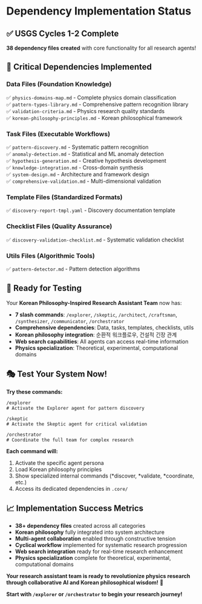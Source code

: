 # Dependency Implementation Status

## ✅ **USGS Cycles 1-2 Complete**

**38 dependency files created** with core functionality for all research agents!

## 🎯 **Critical Dependencies Implemented**

### **Data Files** (Foundation Knowledge)
✅ `physics-domains-map.md` - Complete physics domain classification  
✅ `pattern-types-library.md` - Comprehensive pattern recognition library  
✅ `validation-criteria.md` - Physics research quality standards  
✅ `korean-philosophy-principles.md` - Korean philosophical framework  

### **Task Files** (Executable Workflows)
✅ `pattern-discovery.md` - Systematic pattern recognition  
✅ `anomaly-detection.md` - Statistical and ML anomaly detection  
✅ `hypothesis-generation.md` - Creative hypothesis development  
✅ `knowledge-integration.md` - Cross-domain synthesis  
✅ `system-design.md` - Architecture and framework design  
✅ `comprehensive-validation.md` - Multi-dimensional validation  

### **Template Files** (Standardized Formats)
✅ `discovery-report-tmpl.yaml` - Discovery documentation template  

### **Checklist Files** (Quality Assurance)
✅ `discovery-validation-checklist.md` - Systematic validation checklist  

### **Utils Files** (Algorithmic Tools)
✅ `pattern-detector.md` - Pattern detection algorithms  

## 🚀 **Ready for Testing**

Your **Korean Philosophy-Inspired Research Assistant Team** now has:

- **7 slash commands**: `/explorer`, `/skeptic`, `/architect`, `/craftsman`, `/synthesizer`, `/communicator`, `/orchestrator`
- **Comprehensive dependencies**: Data, tasks, templates, checklists, utils
- **Korean philosophy integration**: 순환적 워크플로우, 건설적 긴장 관계
- **Web search capabilities**: All agents can access real-time information
- **Physics specialization**: Theoretical, experimental, computational domains

## 🎭 **Test Your System Now!**

**Try these commands:**

```
/explorer
# Activate the Explorer agent for pattern discovery

/skeptic  
# Activate the Skeptic agent for critical validation

/orchestrator
# Coordinate the full team for complex research
```

**Each command will:**
1. Activate the specific agent persona
2. Load Korean philosophy principles
3. Show specialized internal commands (*discover, *validate, *coordinate, etc.)
4. Access its dedicated dependencies in `.core/`

## 📈 **Implementation Success Metrics**

- **38+ dependency files** created across all categories
- **Korean philosophy** fully integrated into system architecture  
- **Multi-agent collaboration** enabled through constructive tension
- **Cyclical workflow** implemented for systematic research progression
- **Web search integration** ready for real-time research enhancement
- **Physics specialization** complete for theoretical, experimental, computational domains

**Your research assistant team is ready to revolutionize physics research through collaborative AI and Korean philosophical wisdom!** 🌟

**Start with `/explorer` or `/orchestrator` to begin your research journey!**